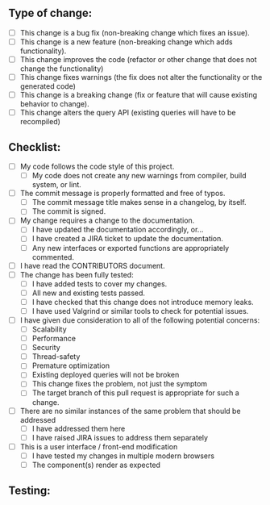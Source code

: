 <!-- Thank you for submitting a pull request to the HPCC project

 PLEASE READ the following before proceeding.

 This project only accepts pull requests related to open JIRA issues.
 If suggesting a new feature or change, please discuss it in a JIRA issue first.
 If fixing a bug, there should be an issue describing it with steps to reproduce.
 The title line of the pull request (and of each commit within it) should refer to the
 associated issue using the format:

 HPCC-nnnnn Short description of issue

 This will allow the Jira ticket to be automatically updated to refer to this pull request,
 and will ensure that the automatically-generated changelog is properly formatted.
 Where a pull request contains a single commit the pull request title will be set automatically,
 assuming that the commit has followed the proper guidelines.

 Please go over all the following points, and put an `x` in all the boxes that apply. You may find
 it easier to press the 'Create' button first then click on the checkboxes to edit the comment.
-->

## Type of change:
- [ ] This change is a bug fix (non-breaking change which fixes an issue).
- [ ] This change is a new feature (non-breaking change which adds functionality).
- [ ] This change improves the code (refactor or other change that does not change the functionality)
- [ ] This change fixes warnings (the fix does not alter the functionality or the generated code)
- [ ] This change is a breaking change (fix or feature that will cause existing behavior to change).
- [ ] This change alters the query API (existing queries will have to be recompiled)

## Checklist:
- [ ] My code follows the code style of this project.
  - [ ] My code does not create any new warnings from compiler, build system, or lint.
- [ ] The commit message is properly formatted and free of typos.
  - [ ] The commit message title makes sense in a changelog, by itself.
  - [ ] The commit is signed.
- [ ] My change requires a change to the documentation.
  - [ ] I have updated the documentation accordingly, or...
  - [ ] I have created a JIRA ticket to update the documentation.
  - [ ] Any new interfaces or exported functions are appropriately commented.
- [ ] I have read the CONTRIBUTORS document.
- [ ] The change has been fully tested:
  - [ ] I have added tests to cover my changes.
  - [ ] All new and existing tests passed.
  - [ ] I have checked that this change does not introduce memory leaks.
  - [ ] I have used Valgrind or similar tools to check for potential issues.
- [ ] I have given due consideration to all of the following potential concerns:
  - [ ] Scalability
  - [ ] Performance
  - [ ] Security
  - [ ] Thread-safety
  - [ ] Premature optimization
  - [ ] Existing deployed queries will not be broken
  - [ ] This change fixes the problem, not just the symptom
  - [ ] The target branch of this pull request is appropriate for such a change.
- [ ] There are no similar instances of the same problem that should be addressed
  - [ ] I have addressed them here
  - [ ] I have raised JIRA issues to address them separately
- [ ] This is a user interface / front-end modification
  - [ ] I have tested my changes in multiple modern browsers
  - [ ] The component(s) render as expected

## Testing:
<!-- Please describe how this change has been tested.-->

<!-- Thank you for taking the time to submit this pull request and to answer all of the above-->

